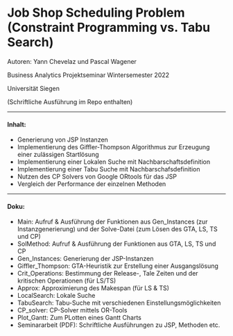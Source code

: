 # Job Shop Scheduling Problem (Constraint Programming vs. Tabu Search)

Autoren: Yann Chevelaz und Pascal Wagener

Business Analytics Projektseminar Wintersemester 2022

Universität Siegen

(Schriftliche Ausführung im Repo enthalten)

---

#### Inhalt:

* Generierung von JSP Instanzen
* Implementierung des Giffler-Thompson Algorithmus zur Erzeugung einer zulässigen Startlösung
* Implementierung einer Lokalen Suche mit Nachbarschaftsdefinition
* Implementierung einer Tabu Suche mit Nachbarschafsdefinition
* Nutzen des CP Solvers von Google ORtools für das JSP
* Vergleich der Performance der einzelnen Methoden

---

#### Doku:
* Main: Aufruf & Ausführung der Funktionen aus Gen_Instances (zur Instanzgenerierung) und der Solve-Datei (zum Lösen des GTA, LS, TS und CP)
* SolMethod: Aufruf & Ausführung der Funktionen aus GTA, LS, TS und CP
* Gen_Instances: Generierung der JSP-Instanzen
* Giffler_Thompson: GTA-Heuristik zur Erstellung einer Ausgangslösung
* Crit_Operations: Bestimmung der Release-, Tale Zeiten und der kritischen Operationen (für LS/TS)
* Approx: Approximierung des Makespan (für LS & TS)
* LocalSearch: Lokale Suche
* TabuSearch: Tabu-Suche mit verschiedenen Einstellungsmöglichkeiten
* CP_solver: CP-Solver mittels OR-Tools
* Plot_Gantt: Zum PLotten eines Gantt Charts
* Seminararbeit (PDF): Schriftliche Ausführungen zu JSP, Methoden etc.
